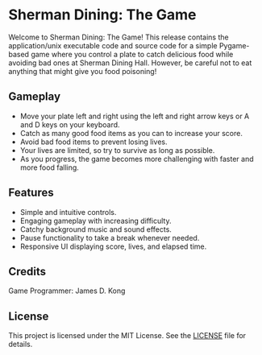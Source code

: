# Sherman Dining: The Game

Welcome to Sherman Dining: The Game! This release contains the application/unix executable code and source code for a simple Pygame-based game where you control a plate to catch delicious food while avoiding bad ones at Sherman Dining Hall. However, be careful not to eat anything that might give you food poisoning! 

## Gameplay

- Move your plate left and right using the left and right arrow keys or A and D keys on your keyboard.
- Catch as many good food items as you can to increase your score.
- Avoid bad food items to prevent losing lives.
- Your lives are limited, so try to survive as long as possible.
- As you progress, the game becomes more challenging with faster and more food falling.

## Features

- Simple and intuitive controls.
- Engaging gameplay with increasing difficulty.
- Catchy background music and sound effects.
- Pause functionality to take a break whenever needed.
- Responsive UI displaying score, lives, and elapsed time.

## Credits

Game Programmer: James D. Kong

## License

This project is licensed under the MIT License. See the [LICENSE](LICENSE) file for details.